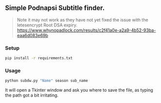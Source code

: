 ## Simple Podnapsi Subtitle finder.

> Note it may not work as they have not yet fixed the issue
> with the letesencrypt Root DSA expiry.
> https://www.whynopadlock.com/results/c2f41a0e-a2a9-4b52-93ba-eaa6d083e69b

### Setup
```bash
pip install -r requirements.txt
```
### Usage
```bash
python subdw.py "Name" season sub_name
```

It will open a Tkinter window and ask you where to save the file, as typing the path got a bit irritating.
